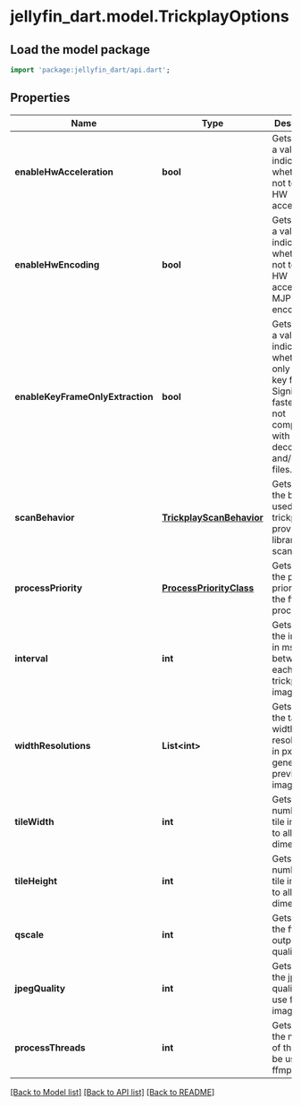 # jellyfin_dart.model.TrickplayOptions

## Load the model package
```dart
import 'package:jellyfin_dart/api.dart';
```

## Properties
Name | Type | Description | Notes
------------ | ------------- | ------------- | -------------
**enableHwAcceleration** | **bool** | Gets or sets a value indicating whether or not to use HW acceleration. | [optional] 
**enableHwEncoding** | **bool** | Gets or sets a value indicating whether or not to use HW accelerated MJPEG encoding. | [optional] 
**enableKeyFrameOnlyExtraction** | **bool** | Gets or sets a value indicating whether to only extract key frames.  Significantly faster, but is not compatible with all decoders and/or video files. | [optional] 
**scanBehavior** | [**TrickplayScanBehavior**](TrickplayScanBehavior.md) | Gets or sets the behavior used by trickplay provider on library scan/update. | [optional] 
**processPriority** | [**ProcessPriorityClass**](ProcessPriorityClass.md) | Gets or sets the process priority for the ffmpeg process. | [optional] 
**interval** | **int** | Gets or sets the interval, in ms, between each new trickplay image. | [optional] 
**widthResolutions** | **List&lt;int&gt;** | Gets or sets the target width resolutions, in px, to generates preview images for. | [optional] 
**tileWidth** | **int** | Gets or sets number of tile images to allow in X dimension. | [optional] 
**tileHeight** | **int** | Gets or sets number of tile images to allow in Y dimension. | [optional] 
**qscale** | **int** | Gets or sets the ffmpeg output quality level. | [optional] 
**jpegQuality** | **int** | Gets or sets the jpeg quality to use for image tiles. | [optional] 
**processThreads** | **int** | Gets or sets the number of threads to be used by ffmpeg. | [optional] 

[[Back to Model list]](../README.md#documentation-for-models) [[Back to API list]](../README.md#documentation-for-api-endpoints) [[Back to README]](../README.md)


